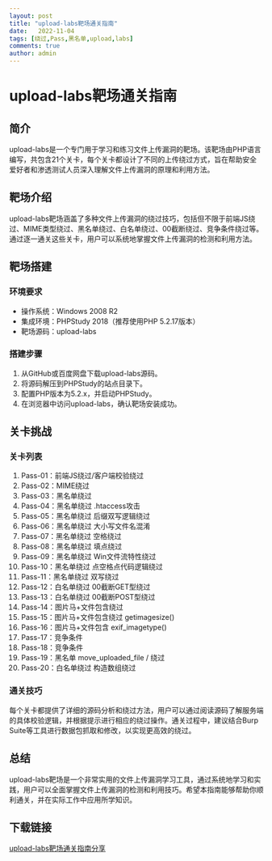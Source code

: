 ```yaml
---
layout: post
title: "upload-labs靶场通关指南"
date:   2022-11-04
tags: [绕过,Pass,黑名单,upload,labs]
comments: true
author: admin
---
```

# upload-labs靶场通关指南

## 简介
upload-labs是一个专门用于学习和练习文件上传漏洞的靶场。该靶场由PHP语言编写，共包含21个关卡，每个关卡都设计了不同的上传绕过方式，旨在帮助安全爱好者和渗透测试人员深入理解文件上传漏洞的原理和利用方法。

## 靶场介绍
upload-labs靶场涵盖了多种文件上传漏洞的绕过技巧，包括但不限于前端JS绕过、MIME类型绕过、黑名单绕过、白名单绕过、00截断绕过、竞争条件绕过等。通过逐一通关这些关卡，用户可以系统地掌握文件上传漏洞的检测和利用方法。

## 靶场搭建
### 环境要求
- 操作系统：Windows 2008 R2
- 集成环境：PHPStudy 2018（推荐使用PHP 5.2.17版本）
- 靶场源码：upload-labs

### 搭建步骤
1. 从GitHub或百度网盘下载upload-labs源码。
2. 将源码解压到PHPStudy的站点目录下。
3. 配置PHP版本为5.2.x，并启动PHPStudy。
4. 在浏览器中访问upload-labs，确认靶场安装成功。

## 关卡挑战
### 关卡列表
1. Pass-01：前端JS绕过/客户端校验绕过
2. Pass-02：MIME绕过
3. Pass-03：黑名单绕过
4. Pass-04：黑名单绕过 .htaccess攻击
5. Pass-05：黑名单绕过 后缀双写逻辑绕过
6. Pass-06：黑名单绕过 大小写文件名混淆
7. Pass-07：黑名单绕过 空格绕过
8. Pass-08：黑名单绕过 填点绕过
9. Pass-09：黑名单绕过 Win文件流特性绕过
10. Pass-10：黑名单绕过 点空格点代码逻辑绕过
11. Pass-11：黑名单绕过 双写绕过
12. Pass-12：白名单绕过 00截断GET型绕过
13. Pass-13：白名单绕过 00截断POST型绕过
14. Pass-14：图片马+文件包含绕过
15. Pass-15：图片马+文件包含绕过 getimagesize()
16. Pass-16：图片马+文件包含 exif_imagetype()
17. Pass-17：竞争条件
18. Pass-18：竞争条件
19. Pass-19：黑名单 move_uploaded_file / 绕过
20. Pass-20：白名单绕过 构造数组绕过

### 通关技巧
每个关卡都提供了详细的源码分析和绕过方法，用户可以通过阅读源码了解服务端的具体校验逻辑，并根据提示进行相应的绕过操作。通关过程中，建议结合Burp Suite等工具进行数据包抓取和修改，以实现更高效的绕过。

## 总结
upload-labs靶场是一个非常实用的文件上传漏洞学习工具，通过系统地学习和实践，用户可以全面掌握文件上传漏洞的检测和利用技巧。希望本指南能够帮助你顺利通关，并在实际工作中应用所学知识。

## 下载链接

[upload-labs靶场通关指南分享](https://pan.quark.cn/s/abaac91acc98)